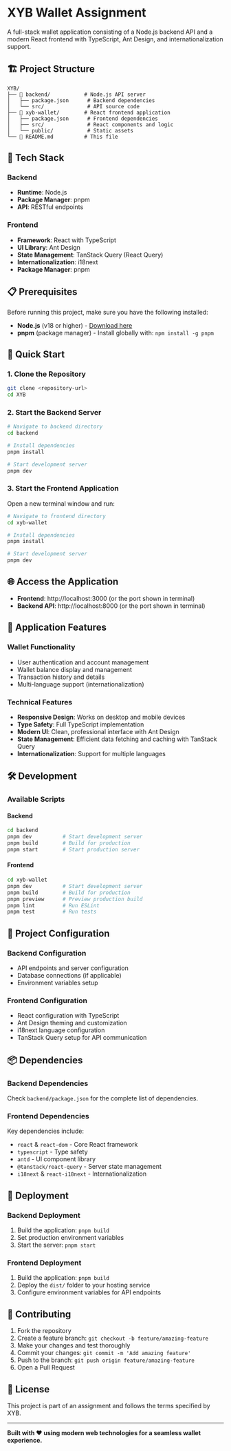 # XYB Wallet Assignment

A full-stack wallet application consisting of a Node.js backend API and a modern React frontend with TypeScript, Ant Design, and internationalization support.

## 🏗️ Project Structure

```
XYB/
├── 📁 backend/           # Node.js API server
│   ├── package.json      # Backend dependencies
│   └── src/              # API source code
├── 📁 xyb-wallet/        # React frontend application
│   ├── package.json      # Frontend dependencies
│   ├── src/              # React components and logic
│   └── public/           # Static assets
└── 📄 README.md          # This file
```

## 🚀 Tech Stack

### Backend

- **Runtime**: Node.js
- **Package Manager**: pnpm
- **API**: RESTful endpoints

### Frontend

- **Framework**: React with TypeScript
- **UI Library**: Ant Design
- **State Management**: TanStack Query (React Query)
- **Internationalization**: i18next
- **Package Manager**: pnpm

## 📋 Prerequisites

Before running this project, make sure you have the following installed:

- **Node.js** (v18 or higher) - [Download here](https://nodejs.org/)
- **pnpm** (package manager) - Install globally with: `npm install -g pnpm`

## 🚀 Quick Start

### 1. Clone the Repository

```bash
git clone <repository-url>
cd XYB
```

### 2. Start the Backend Server

```bash
# Navigate to backend directory
cd backend

# Install dependencies
pnpm install

# Start development server
pnpm dev
```

### 3. Start the Frontend Application

Open a new terminal window and run:

```bash
# Navigate to frontend directory
cd xyb-wallet

# Install dependencies
pnpm install

# Start development server
pnpm dev
```

## 🌐 Access the Application

- **Frontend**: http://localhost:3000 (or the port shown in terminal)
- **Backend API**: http://localhost:8000 (or the port shown in terminal)

## 📁 Application Features

### Wallet Functionality

- User authentication and account management
- Wallet balance display and management
- Transaction history and details
- Multi-language support (internationalization)

### Technical Features

- **Responsive Design**: Works on desktop and mobile devices
- **Type Safety**: Full TypeScript implementation
- **Modern UI**: Clean, professional interface with Ant Design
- **State Management**: Efficient data fetching and caching with TanStack Query
- **Internationalization**: Support for multiple languages

## 🛠️ Development

### Available Scripts

#### Backend

```bash
cd backend
pnpm dev          # Start development server
pnpm build        # Build for production
pnpm start        # Start production server
```

#### Frontend

```bash
cd xyb-wallet
pnpm dev          # Start development server
pnpm build        # Build for production
pnpm preview      # Preview production build
pnpm lint         # Run ESLint
pnpm test         # Run tests
```

## 🔧 Project Configuration

### Backend Configuration

- API endpoints and server configuration
- Database connections (if applicable)
- Environment variables setup

### Frontend Configuration

- React configuration with TypeScript
- Ant Design theming and customization
- i18next language configuration
- TanStack Query setup for API communication

## 📦 Dependencies

### Backend Dependencies

Check `backend/package.json` for the complete list of dependencies.

### Frontend Dependencies

Key dependencies include:

- `react` & `react-dom` - Core React framework
- `typescript` - Type safety
- `antd` - UI component library
- `@tanstack/react-query` - Server state management
- `i18next` & `react-i18next` - Internationalization

## 🚀 Deployment

### Backend Deployment

1. Build the application: `pnpm build`
2. Set production environment variables
3. Start the server: `pnpm start`

### Frontend Deployment

1. Build the application: `pnpm build`
2. Deploy the `dist/` folder to your hosting service
3. Configure environment variables for API endpoints

## 🤝 Contributing

1. Fork the repository
2. Create a feature branch: `git checkout -b feature/amazing-feature`
3. Make your changes and test thoroughly
4. Commit your changes: `git commit -m 'Add amazing feature'`
5. Push to the branch: `git push origin feature/amazing-feature`
6. Open a Pull Request

## 📄 License

This project is part of an assignment and follows the terms specified by XYB.

---

**Built with ❤️ using modern web technologies for a seamless wallet experience.**
